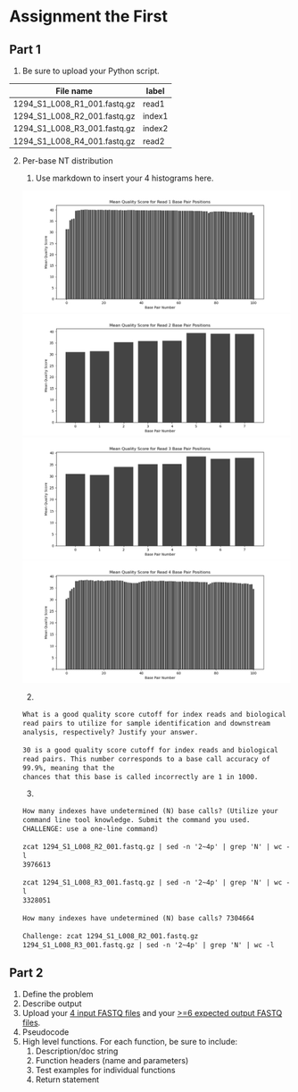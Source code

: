 # Assignment the First

## Part 1
1. Be sure to upload your Python script.

| File name | label |
|---|---|
| 1294_S1_L008_R1_001.fastq.gz | read1 |
| 1294_S1_L008_R2_001.fastq.gz | index1 |
| 1294_S1_L008_R3_001.fastq.gz | index2 |
| 1294_S1_L008_R4_001.fastq.gz | read2 |

2. Per-base NT distribution
    1. Use markdown to insert your 4 histograms here.

    ![read1](read1.png "Read 1 Distribution")
    ![read2](read2.png "Read 1 Distribution")
    ![read3](read3.png "Read 1 Distribution")
    ![read4](read4.png "Read 1 Distribution")

    2.

    ```
    What is a good quality score cutoff for index reads and biological read pairs to utilize for sample identification and downstream analysis, respectively? Justify your answer.

    30 is a good quality score cutoff for index reads and biological read pairs. This number corresponds to a base call accuracy of 99.9%, meaning that the
    chances that this base is called incorrectly are 1 in 1000.
    ```

    3.

    ```
    How many indexes have undetermined (N) base calls? (Utilize your command line tool knowledge. Submit the command you used. CHALLENGE: use a one-line command)

    zcat 1294_S1_L008_R2_001.fastq.gz | sed -n '2~4p' | grep 'N' | wc -l
    3976613

    zcat 1294_S1_L008_R3_001.fastq.gz | sed -n '2~4p' | grep 'N' | wc -l
    3328051

    How many indexes have undetermined (N) base calls? 7304664

    Challenge: zcat 1294_S1_L008_R2_001.fastq.gz 1294_S1_L008_R3_001.fastq.gz | sed -n '2~4p' | grep 'N' | wc -l
    ```

## Part 2
1. Define the problem
2. Describe output
3. Upload your [4 input FASTQ files](../TEST-input_FASTQ) and your [>=6 expected output FASTQ files](../TEST-output_FASTQ).
4. Pseudocode
5. High level functions. For each function, be sure to include:
    1. Description/doc string
    2. Function headers (name and parameters)
    3. Test examples for individual functions
    4. Return statement
